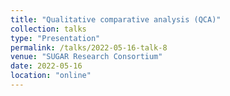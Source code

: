 ```yaml
---
title: "Qualitative comparative analysis (QCA)"
collection: talks
type: "Presentation"
permalink: /talks/2022-05-16-talk-8
venue: "SUGAR Research Consortium"
date: 2022-05-16
location: "online"
---
```

